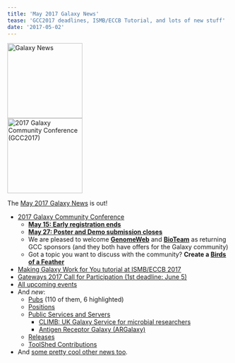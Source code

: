 ```yaml
---
title: 'May 2017 Galaxy News'
tease: 'GCC2017 deadlines, ISMB/ECCB Tutorial, and lots of new stuff'
date: '2017-05-02'
---
```

<div class='right'><a href='/galaxy-updates/2017-05/'><img src="/images/galaxy-logos/GalaxyNews.png" alt="Galaxy News" width="170" /></a><br />
<a href="https://gcc2017.sciencesconf.org/"><img src='/images/logos/gcc2017-logo-300.png' alt='2017 Galaxy Community Conference (GCC2017)' width="170" /></a>
</div>

The [May 2017 Galaxy News](/galaxy-updates/2017-05/) is out!  

* [2017 Galaxy Community Conference](/galaxy-updates/2017-05/#2017-galaxy-community-conference)
    * **[May 15: Early registration ends](/galaxy-updates/2017-05/#early-registration-closes-may-15)**
    * **[May 27: Poster and Demo submission closes](/galaxy-updates/2017-05/#poster-and-demo-submission-closes-may-27)**
    * We are pleased to welcome **[GenomeWeb](/galaxy-updates/2017-05/#genomeweb)** and **[BioTeam](/galaxy-updates/2017-05/#bioteam)** as returning GCC sponsors (and they both have offers for the Galaxy community)
    *  Got a topic you want to discuss with the community?  **Create a [Birds of a Feather](/galaxy-updates/2017-05/#gcc2017-call-for-bofs-)**
* [Making Galaxy Work for You tutorial at ISMB/ECCB 2017](/galaxy-updates/2017-05/#galaxy-tutorial-ismb-eccb-2017)
* [Gateways 2017 Call for Participation (1st deadline: June 5)](/galaxy-updates/2017-05/#gateways-2017-call-for-participation-1st-deadline-june-5-)
* [All upcoming events](/galaxy-updates/2017-05/#all-upcoming-events)
* And *new*:
    * [Pubs](/galaxy-updates/2017-05/#new-publications) (110 of them, 6 highlighted)
    * [Positions](/galaxy-updates/2017-05/#who-s-hiring)
    * [Public Services and Servers](/galaxy-updates/2017-05/#public-galaxy-server-news)
        * [CLIMB: UK Galaxy Service for microbial researchers](/galaxy-updates/2017-05/#united-kingdom-climb)
        * [Antigen Receptor Galaxy (ARGalaxy)](/galaxy-updates/2017-05/#antigen-receptor-galaxy-argalaxy-)
    * [Releases](/galaxy-updates/2017-05/#releases)
    * [ToolShed Contributions](/galaxy-updates/2017-05/#toolshed-contributions)
* And [some pretty cool other news too](/galaxy-updates/2017-05/#other-news).
